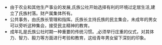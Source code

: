 - 由于农业和其他生产事业的发展,氏族公社开始选择有利的环境过定居生活,建立了氏族村落。财产属集体所有。
- 公共事务，由氏族长管理和指挥。氏族长主持氏族的民主集会，未成年的男女可以旁听这种集会，接受民主精神的教育。
- 成年礼是氏族公社时期一种重要的传统习惯。,必须举行庄重的仪式，对其体力、智力、毅力等方面进行考验和教育，这给青年男女留下深刻的印象。